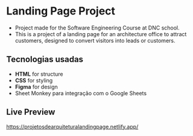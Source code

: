 # Landing Page Project

- Project made for the Software Engineering Course at DNC ​​school.
- This is a project of a landing page for an architecture office to attract customers, designed to convert visitors into leads or customers.
## Tecnologias usadas

- **HTML** for structure
- **CSS** for styling
- **Figma** for design
- Sheet Monkey para integração com o Google Sheets

## Live Preview

https://projetosdearquiteturalandingpage.netlify.app/

